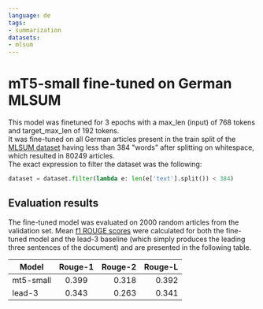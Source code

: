 ```yaml
---
language: de
tags:
- summarization
datasets:
- mlsum
---
```


# mT5-small fine-tuned on German MLSUM
This model was finetuned for 3 epochs with a max_len (input) of 768 tokens and target_max_len of 192 tokens.  
It was fine-tuned on all German articles present in the train split of the [MLSUM dataset](https://huggingface.co/datasets/mlsum) having less than 384 "words" after splitting on whitespace, which resulted in 80249 articles.  
The exact expression to filter the dataset was the following:
```python
dataset = dataset.filter(lambda e: len(e['text'].split()) < 384)
```

## Evaluation results
The fine-tuned model was evaluated on 2000 random articles from the validation set.
Mean [f1 ROUGE scores](https://github.com/pltrdy/rouge) were calculated for both the fine-tuned model and the lead-3 baseline (which simply produces the leading three sentences of the document) and are presented in the following table.

| Model         | Rouge-1 | Rouge-2  | Rouge-L |
| ------------- |:-------:| --------:| -------:|
| mt5-small     | 0.399   | 0.318    | 0.392   |
| lead-3        | 0.343   | 0.263    | 0.341   |